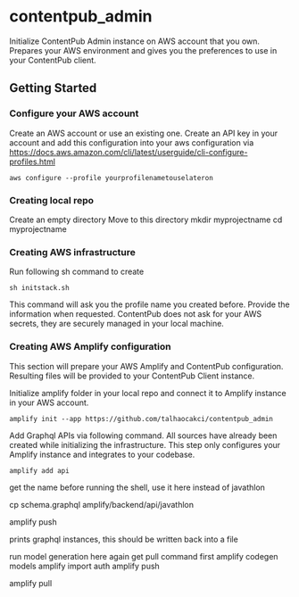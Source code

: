 
#  contentpub_admin

  

Initialize ContentPub Admin instance on AWS account that you own.
Prepares your AWS environment and gives you the preferences to use in your ContentPub client.

  

##  Getting Started

### Configure your AWS account
Create an AWS account or use an existing one.
Create an API key in your account and add this configuration into your aws configuration via
https://docs.aws.amazon.com/cli/latest/userguide/cli-configure-profiles.html

    aws configure --profile yourprofilenametouselateron

### Creating local repo
Create an empty directory
Move to this directory
mkdir myprojectname
cd myprojectname

### Creating AWS infrastructure
Run following sh command to create 

    sh initstack.sh

This command will ask you the profile name you created before. Provide the information when requested. ContentPub does not ask for your AWS secrets, they are securely managed in your local machine.

### Creating AWS Amplify configuration
This section will prepare your AWS Amplify and ContentPub configuration. Resulting files will be provided to your ContentPub Client instance.

Initialize amplify folder in your local repo and connect it to Amplify instance in your AWS account.

    amplify init --app https://github.com/talhaocakci/contentpub_admin

  Add Graphql APIs via following command. All sources have already been created while initializing the infrastructure. This step only configures your Amplify instance and integrates to your codebase.

    amplify add api

  
get the name before running the shell, use it here instead of javathlon

  

cp schema.graphql amplify/backend/api/javathlon

  

amplify push

  prints graphql instances, this should be written back into a file

  run model generation here again
get pull command first
amplify codegen models
amplify import auth
amplify push

  
  

amplify pull